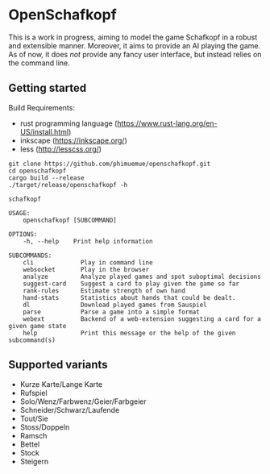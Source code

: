 # OpenSchafkopf

This is a work in progress, aiming to model the game Schafkopf in a robust and extensible manner. Moreover, it aims to provide an AI playing the game. As of now, it does *not* provide any fancy user interface, but instead relies on the command line.

## Getting started

Build Requirements:
* rust programming language (https://www.rust-lang.org/en-US/install.html)
* inkscape (https://inkscape.org/)
* less (http://lesscss.org/)

```
git clone https://github.com/phimuemue/openschafkopf.git
cd openschafkopf
cargo build --release
./target/release/openschafkopf -h

schafkopf 

USAGE:
    openschafkopf [SUBCOMMAND]

OPTIONS:
    -h, --help    Print help information

SUBCOMMANDS:
    cli             Play in command line
    websocket       Play in the browser
    analyze         Analyze played games and spot suboptimal decisions
    suggest-card    Suggest a card to play given the game so far
    rank-rules      Estimate strength of own hand
    hand-stats      Statistics about hands that could be dealt.
    dl              Download played games from Sauspiel
    parse           Parse a game into a simple format
    webext          Backend of a web-extension suggesting a card for a given game state
    help            Print this message or the help of the given subcommand(s)
```

## Supported variants

* Kurze Karte/Lange Karte
* Rufspiel
* Solo/Wenz/Farbwenz/Geier/Farbgeier
* Schneider/Schwarz/Laufende
* Tout/Sie
* Stoss/Doppeln
* Ramsch
* Bettel
* Stock
* Steigern

